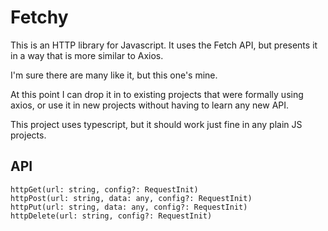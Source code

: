# Fetchy

This is an HTTP library for Javascript. It uses the Fetch API, but presents it in a way that is more similar to Axios. 

I'm sure there are many like it, but this one's mine.

At this point I can drop it in to existing projects that were formally using axios, or use it in new projects without having to learn any new API. 

This project uses typescript, but it should work just fine in any plain JS projects. 

## API

```
httpGet(url: string, config?: RequestInit)
httpPost(url: string, data: any, config?: RequestInit)
httpPut(url: string, data: any, config?: RequestInit)
httpDelete(url: string, config?: RequestInit)
```
